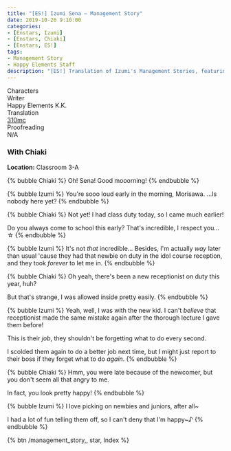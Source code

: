 ```yaml
---
title: "[ES!] Izumi Sena – Management Story"
date: 2019-10-26 9:10:00
categories:
- [Enstars, Izumi]
- [Enstars, Chiaki]
- [Enstars, ES!]
tags:
- Management Story
- Happy Elements Staff
description: "[ES!] Translation of Izumi's Management Stories, featuring Chiaki."
---
```

<div class="three-wrapper" style="--storyColor:#965e7d;--storyColor-rgb:150,94,125;--storyColor-h:326.8;--storyColor-s: 23%;--storyColor-l:47.8%;">
    <div class="info-area">
        <div class="info">
            <div class="info-item characters">
                <div class="label">
                    Characters
                </div>
                <div class="value">
                <a href="/categories/Enstars/Izumi" character="Izumi"></a>
                <a href="/categories/Enstars/Chiaki" character="Chiaki"></a>
                </div>
            </div>
            <div class="info-item one">
                <div class="label">
                    Writer
                </div>
                <div class="value">
                    Happy Elements K.K.
                </div>
            </div>
            <div class="info-item two">
                <div class="label">
                    Translation
                </div>
                <div class="value">
                    <a href="/about">310mc</a>
                </div>
            </div>
            <div class="info-item three">
                <div class="label">
                   Proofreading
                </div>
                <div class="value">
                    N/A
                </div>
            </div>
        </div>
    </div>
</div>

<!-- more -->

### With Chiaki

<div class="msr-location">
    <p><span><b>Location:</b> Classroom 3-A</span></p>
</div>

{% bubble Chiaki %}
Oh! Sena! Good mooorning!
{% endbubble %}

{% bubble Izumi %}
You're sooo loud early in the morning, Morisawa.  …Is nobody here yet?
{% endbubble %}

{% bubble Chiaki %}
Not yet! I had class duty today, so I came much earlier!

Do you always come to school this early? That's incredible, I respect you…☆
{% endbubble %}

{% bubble Izumi %}
It's not *that* incredible… Besides, I'm actually *way* later than usual 'cause they had that newbie on duty in the idol course reception, and they took *forever* to let me in.
{% endbubble %}

{% bubble Chiaki %}
Oh yeah, there's been a new receptionist on duty this year, huh?

But that's strange, I was allowed inside pretty easily.
{% endbubble %}

{% bubble Izumi %}
Yeah, well, I was with the new kid. I can't *believe* that receptionist made the same mistake again after the thorough lecture I gave them before!

This is their <em>job</em>, they shouldn't be forgetting what to do every second.

I scolded them again to do a better job next time, but I might just report to their boss if they forget what to do <em>again</em>.
{% endbubble %}

{% bubble Chiaki %}
Hmm, you were late because of the newcomer, but you don't seem all that angry to me.

In fact, you look pretty happy!
{% endbubble %}

{% bubble Izumi %}
I love picking on newbies and juniors, after all~

I had a lot of fun telling them off, so I can't deny that I'm happy~♪
{% endbubble %}

<div toc>{% btn /management_story,, star, Index %}</div>
